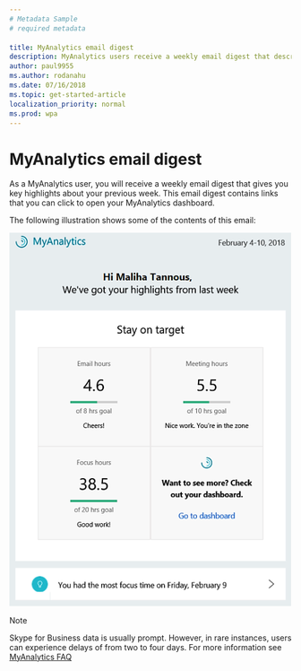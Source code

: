 ```yaml
---
# Metadata Sample
# required metadata

title: MyAnalytics email digest
description: MyAnalytics users receive a weekly email digest that describes key highlights. 
author: paul9955
ms.author: rodanahu
ms.date: 07/16/2018
ms.topic: get-started-article
localization_priority: normal 
ms.prod: wpa
---
```


# MyAnalytics email digest

As a MyAnalytics user, you will receive a weekly email digest that gives you key highlights about your previous week. This email digest contains links that you can click to open your MyAnalytics dashboard. 

The following illustration shows some of the contents of this email: 

<img src="../../Images/mya/use/digest-email.png" alt="Weekly email digest">

<!---
If you do not want to receive digest emails from MyAnalytics, you can opt out of the emails using the following steps:

1. In MyAnalytics, go to Settings.
2. Go to Feature Setting and select **Off** for Digest Email.
3. Click **OK** to save the changes.
--->

>[!Note] 
> Skype for Business data is usually prompt. However, in rare instances, users can experience delays of from two to four days. For more information see [MyAnalytics FAQ](../Overview/MyA-faq.md)